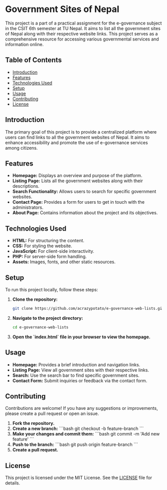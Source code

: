 # Government Sites of Nepal

This project is a part of a practical assignment for the e-governance subject in the CSIT 6th semester at TU Nepal. It aims to list all the government sites of Nepal along with their respective website links. This project serves as a comprehensive resource for accessing various governmental services and information online.

## Table of Contents

- [Introduction](#introduction)
- [Features](#features)
- [Technologies Used](#technologies-used)
- [Setup](#setup)
- [Usage](#usage)
- [Contributing](#contributing)
- [License](#license)

## Introduction

The primary goal of this project is to provide a centralized platform where users can find links to all the government websites of Nepal. It aims to enhance accessibility and promote the use of e-governance services among citizens.

## Features

- **Homepage:** Displays an overview and purpose of the platform.
- **Listing Page:** Lists all the government websites along with their descriptions.
- **Search Functionality:** Allows users to search for specific government websites.
- **Contact Page:** Provides a form for users to get in touch with the administrators.
- **About Page:** Contains information about the project and its objectives.

## Technologies Used

- **HTML:** For structuring the content.
- **CSS:** For styling the website.
- **JavaScript:** For client-side interactivity.
- **PHP:** For server-side form handling.
- **Assets:** Images, fonts, and other static resources.

## Setup

To run this project locally, follow these steps:

1. **Clone the repository:**

   ```bash
   git clone https://github.com/acrazypotato/e-governance-web-lists.git
   ```

2. **Navigate to the project directory:**

   ```bash
   cd e-governance-web-lists
   ```

3. **Open the \`index.html\` file in your browser to view the homepage.**

## Usage

- **Homepage:** Provides a brief introduction and navigation links.
- **Listing Page:** View all government sites with their respective links.
- **Search:** Use the search bar to find specific government sites.
- **Contact Form:** Submit inquiries or feedback via the contact form.

## Contributing

Contributions are welcome! If you have any suggestions or improvements, please create a pull request or open an issue.

1. **Fork the repository.**
2. **Create a new branch:**
   \`\`\`bash
   git checkout -b feature-branch
   \`\`\`
3. **Make your changes and commit them:**
   \`\`\`bash
   git commit -m 'Add new feature'
   \`\`\`
4. **Push to the branch:**
   \`\`\`bash
   git push origin feature-branch
   \`\`\`
5. **Create a pull request.**

## License

This project is licensed under the MIT License. See the [LICENSE](LICENSE) file for details.
